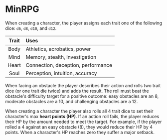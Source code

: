 # MinRPG

When creating a character, the player assigns each trait one of the following dice: `d6`, `d8`, `d10`, and `d12`.

| Trait | Uses |
|:---:|:--- |
| Body  | Athletics, acrobatics, power |
| Mind  | Memory, stealth, investigation |
| Heart | Connection, deception, performance |
| Soul  | Perception, intuition, accuracy |

When facing an obstacle the player describes their action and rolls two trait dice (or one trait die twice) and adds the result. The roll must beat the obstacle's difficulty target for a positive outcome: easy obstacles are an 8, moderate obstacles are a 10, and challenging obstacles are a 12.

When creating a character the player also rolls all 4 trait dice to set their character's max **heart points (HP)**. If an action roll fails, the player reduces their HP by the amount needed to meet the target. For example, if the player rolled a 4 against an easy obstacle (8), they would reduce their HP by 4 points. When a character's HP reaches zero they suffer a major setback.
